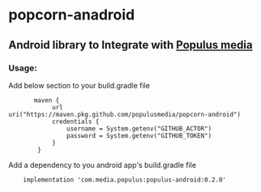 # popcorn-anadroid
## Android library to Integrate with [Populus media](https://populusmedia.github.io/docs/)

### Usage:
Add below section to your build.gradle file
```
       maven {
            url uri("https://maven.pkg.github.com/populusmedia/popcorn-android")
            credentials {
                username = System.getenv("GITHUB_ACTOR")
                password = System.getenv("GITHUB_TOKEN")
            }
        }
```

Add a dependency to you android app's build.gradle file
```
    implementation 'com.media.populus:populus-android:0.2.0'

```
